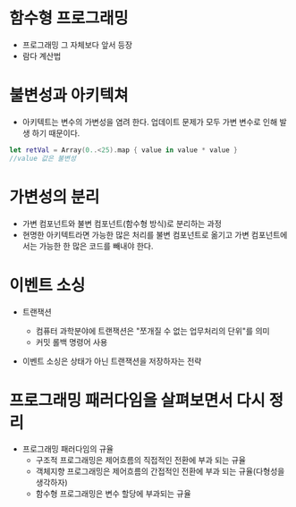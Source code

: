 # 함수형 프로그래밍

  * 프로그래밍 그 자체보다 앞서 등장
  * 람다 계산법

# 불변성과 아키텍쳐

  * 아키텍트는 변수의 가변성을 염려 한다. 업데이트 문제가 모두 가변 변수로 인해 발생 하기 때문이다. 
  
  ```swift
  let retVal = Array(0..<25).map { value in value * value }
  //value 값은 불변성
  ```

# 가변성의 분리

  * 가변 컴포넌트와 불변 컴포넌트(함수형 방식)로 분리하는 과정
  * 현명한 아키텍트라면 가능한 많은 처리를 불변 컴포넌트로 옮기고 가변 컴포넌트에서는 가능한 한 많은 코드를 빼내야 한다.

# 이벤트 소싱

  * 트랜잭션 
    * 컴퓨터 과학분야에 트랜잭션은 "쪼개질 수 없는 업무처리의 단위"를 의미
    * 커밋 롤백 명령어 사용

  * 이벤트 소싱은 상태가 아닌 트랜잭션을 저장하자는 전략

# 프로그래밍 패러다임을 살펴보면서 다시 정리
  * 프로그래밍 패러다임의 규율
    * 구조적 프로그래밍은 제어흐름의 직접적인 전환에 부과 되는 규율
    * 객체지향 프로그래밍은 제어흐름의 간접적인 전환에 부과 되는 규율(다형성을 생각하자)
    * 함수형 프로그래밍은 변수 할당에 부과되는 규율
